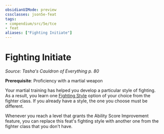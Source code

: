```yaml
---
obsidianUIMode: preview
cssclasses: json5e-feat
tags:
- compendium/src/5e/tce
- feat
aliases: ["Fighting Initiate"]
---
```

# Fighting Initiate
*Source: Tasha's Cauldron of Everything p. 80*  

**Prerequisite**: Proficiency with a martial weapon

Your martial training has helped you develop a particular style of fighting. As a result, you learn one [Fighting Style](/Systems/5e/optional-features/list-fighting-style-fighter.md) option of your choice from the fighter class. If you already have a style, the one you choose must be different.

Whenever you reach a level that grants the Ability Score Improvement feature, you can replace this feat's fighting style with another one from the fighter class that you don't have.